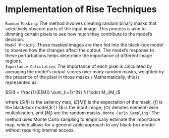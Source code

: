 # Implementation of Rise Techniques
`Random Masking`: The method involves creating random binary masks that selectively obscure parts of the input image. This process is akin to dimming certain pixels to see how much they contribute to the model’s decision.  
`Model Probing`: These masked images are then fed into the black-box model to observe how the changes affect the output. The model’s response to these perturbations helps determine the importance of different image regions.  
`Importance Calculation`: The importance of each pixel is calculated by averaging the model’s output scores over many random masks, weighted by the presence of the pixel in those masks.\\ Mathematically, this is represented as:

$S(I) = \frac{1}{E[M]} \sum_{i=1}^{N} f(I \odot M_i)M_i$

where $( S(I) )$ is the saliency map, $( E[M] )$ is the expectation of the mask, $( f )$ is the black-box model,$ ( I )$ is the input image, $( \odot )$ denotes element-wise multiplication, and $( M_i )$ are the random masks.
`Monte Carlo Sampling:` The method uses Monte Carlo sampling to empirically estimate the importance map, which allows for a generalizable approach to any black-box model without requiring internal access.